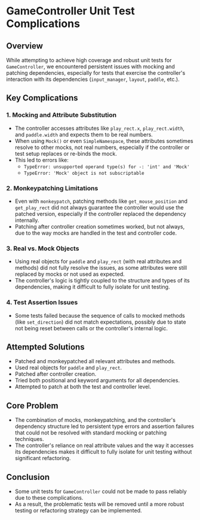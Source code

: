 # GameController Unit Test Complications

## Overview

While attempting to achieve high coverage and robust unit tests for `GameController`, we encountered persistent issues with mocking and patching dependencies, especially for tests that exercise the controller's interaction with its dependencies (`input_manager`, `layout`, `paddle`, etc.).

## Key Complications

### 1. Mocking and Attribute Substitution
- The controller accesses attributes like `play_rect.x`, `play_rect.width`, and `paddle.width` and expects them to be real numbers.
- When using `Mock()` or even `SimpleNamespace`, these attributes sometimes resolve to other mocks, not real numbers, especially if the controller or test setup replaces or re-binds the mock.
- This led to errors like:
  - `TypeError: unsupported operand type(s) for -: 'int' and 'Mock'`
  - `TypeError: 'Mock' object is not subscriptable`

### 2. Monkeypatching Limitations
- Even with `monkeypatch`, patching methods like `get_mouse_position` and `get_play_rect` did not always guarantee the controller would use the patched version, especially if the controller replaced the dependency internally.
- Patching after controller creation sometimes worked, but not always, due to the way mocks are handled in the test and controller code.

### 3. Real vs. Mock Objects
- Using real objects for `paddle` and `play_rect` (with real attributes and methods) did not fully resolve the issues, as some attributes were still replaced by mocks or not used as expected.
- The controller's logic is tightly coupled to the structure and types of its dependencies, making it difficult to fully isolate for unit testing.

### 4. Test Assertion Issues
- Some tests failed because the sequence of calls to mocked methods (like `set_direction`) did not match expectations, possibly due to state not being reset between calls or the controller's internal logic.

## Attempted Solutions
- Patched and monkeypatched all relevant attributes and methods.
- Used real objects for `paddle` and `play_rect`.
- Patched after controller creation.
- Tried both positional and keyword arguments for all dependencies.
- Attempted to patch at both the test and controller level.

## Core Problem
- The combination of mocks, monkeypatching, and the controller's dependency structure led to persistent type errors and assertion failures that could not be resolved with standard mocking or patching techniques.
- The controller's reliance on real attribute values and the way it accesses its dependencies makes it difficult to fully isolate for unit testing without significant refactoring.

## Conclusion
- Some unit tests for `GameController` could not be made to pass reliably due to these complications.
- As a result, the problematic tests will be removed until a more robust testing or refactoring strategy can be implemented. 